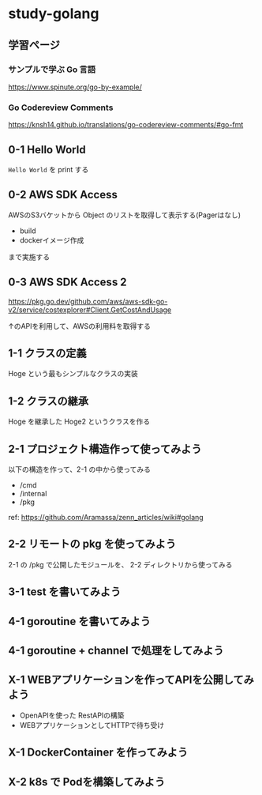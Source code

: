 # study-golang

## 学習ページ

### サンプルで学ぶ Go 言語
https://www.spinute.org/go-by-example/

### Go Codereview Comments
https://knsh14.github.io/translations/go-codereview-comments/#go-fmt

## 0-1 Hello World

`Hello World` を print する

## 0-2 AWS SDK Access

AWSのS3バケットから Object のリストを取得して表示する(Pagerはなし)

* build
* dockerイメージ作成

まで実施する

## 0-3 AWS SDK Access 2

https://pkg.go.dev/github.com/aws/aws-sdk-go-v2/service/costexplorer#Client.GetCostAndUsage

↑のAPIを利用して、AWSの利用料を取得する

## 1-1 クラスの定義

Hoge という最もシンプルなクラスの実装

## 1-2 クラスの継承

Hoge を継承した Hoge2 というクラスを作る

## 2-1 プロジェクト構造作って使ってみよう

以下の構造を作って、2-1 の中から使ってみる

* /cmd
* /internal
* /pkg

ref: https://github.com/Aramassa/zenn_articles/wiki#golang

## 2-2 リモートの pkg を使ってみよう

2-1 の /pkg で公開したモジュールを、 2-2 ディレクトリから使ってみる

## 3-1 test を書いてみよう

## 4-1 goroutine を書いてみよう

## 4-1 goroutine + channel で処理をしてみよう

## X-1 WEBアプリケーションを作ってAPIを公開してみよう

* OpenAPIを使った RestAPIの構築
* WEBアプリケーションとしてHTTPで待ち受け

## X-1 DockerContainer を作ってみよう

## X-2 k8s で Podを構築してみよう